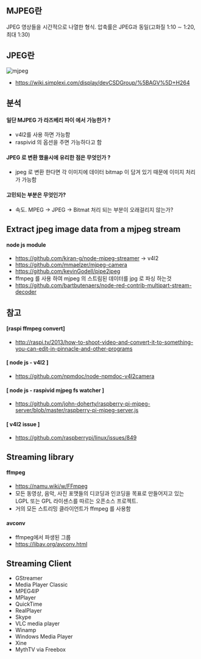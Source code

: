 ## MJPEG란
JPEG 영상들을 시간적으로 나열한 형식. 압축률은 JPEG과 동일(고화질 1:10 ∼ 1:20, 최대 1:30)

## JPEG란
![mjpeg](http://cfile26.uf.tistory.com/image/1115CD344D75D47931D085)

- https://wiki.simplexi.com/display/devCSDGroup/%5BAGV%5D+H264

## 분석

#### 일단 MJPEG 가 라즈베리 파이 에서 가능한가 ? 
 - v4l2를 사용 하면 가능함 
 - raspivid 의 옵션을 주면 가능하다고 함  

#### JPEG 로 변환 했을시에 유리한 점은 무엇인가 ? 
 - jpeg 로 변환 한다면 각 이미지에 데이터 bitmap 이 담겨 있기 때문에 이미지 처리가 가능함 

#### 고민되는 부분은 무엇인가?
 - 속도. MPEG -> JPEG -> Bitmat 처리 되는 부분이 오래걸리지 않는가?


## Extract jpeg image data from a mjpeg stream
#### node js module
 - https://github.com/kiran-g/node-mjpeg-streamer -> v4l2
 - https://github.com/mmaelzer/mjpeg-camera
 - https://github.com/kevinGodell/pipe2jpeg
 - ffmpeg 를 사용 하여 mjpeg 의 스트림된 데이터를 jpg 로 파싱 하는것 
 - https://github.com/bartbutenaers/node-red-contrib-multipart-stream-decoder


## 참고
#### [raspi ffmpeg convert]
- http://raspi.tv/2013/how-to-shoot-video-and-convert-it-to-something-you-can-edit-in-pinnacle-and-other-programs
#### [ node js - v4l2 ]
- https://github.com/npmdoc/node-npmdoc-v4l2camera
#### [ node js - raspivid mjpeg fs watcher ] 
- https://github.com/john-doherty/raspberry-pi-mjpeg-server/blob/master/raspberry-pi-mjpeg-server.js
#### [ v4l2 issue ] 
- https://github.com/raspberrypi/linux/issues/849


## Streaming library
#### ffmpeg
 - https://namu.wiki/w/FFmpeg
 - 모든 동영상, 음악, 사진 포맷들의 디코딩과 인코딩을 목표로 만들어지고 있는 LGPL 또는 GPL 라이센스를 따르는 오픈소스 프로젝트. 
 - 거의 모든 스트리밍 클라이언트가 ffmpeg 를 사용함

#### avconv
 - ffmpeg에서 파생된 그룹 
 - https://libav.org/avconv.html


## Streaming Client
* GStreamer
* Media Player Classic
* MPEG4IP
* MPlayer
* QuickTime
* RealPlayer
* Skype
* VLC media player
* Winamp
* Windows Media Player
* Xine
* MythTV via Freebox


